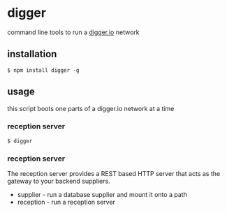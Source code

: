 # digger

command line tools to run a [digger.io](https://github.com/binocarlos/digger.io) network

## installation

	$ npm install digger -g

## usage

this script boots one parts of a digger.io network at a time

### reception server

	$ digger 

### reception server

The reception server provides a REST based HTTP server that acts as the gateway to your backend suppliers.





 * supplier - run a database supplier and mount it onto a path
 * reception - run a reception server


